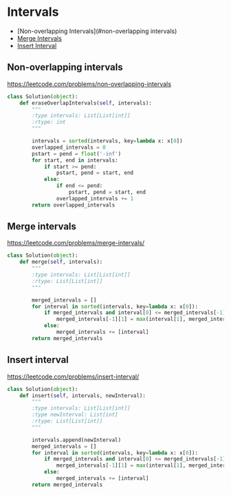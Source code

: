 # Intervals

+ [Non-overlapping Intervals](#non-overlapping intervals)
+ [Merge Intervals](#merge-intervals)
+ [Insert Interval](#insert-interval)



## Non-overlapping intervals

https://leetcode.com/problems/non-overlapping-intervals

```python
class Solution(object):
    def eraseOverlapIntervals(self, intervals):
        """
        :type intervals: List[List[int]]
        :rtype: int
        """

        intervals = sorted(intervals, key=lambda x: x[0])
        overlapped_intervals = 0
        pstart = pend = float('-inf')
        for start, end in intervals:
            if start >= pend:
                pstart, pend = start, end
            else:
                if end <= pend:
                    pstart, pend = start, end
                overlapped_intervals += 1
        return overlapped_intervals

```

## Merge intervals

https://leetcode.com/problems/merge-intervals/

```python
class Solution(object):
    def merge(self, intervals):
        """
        :type intervals: List[List[int]]
        :rtype: List[List[int]]
        """

        merged_intervals = []
        for interval in sorted(intervals, key=lambda x: x[0]):
            if merged_intervals and interval[0] <= merged_intervals[-1][1]:
                merged_intervals[-1][1] = max(interval[1], merged_intervals[-1][1])
            else:
                merged_intervals += [interval]
        return merged_intervals

```

## Insert interval

https://leetcode.com/problems/insert-interval/

```python
class Solution(object):
    def insert(self, intervals, newInterval):
        """
        :type intervals: List[List[int]]
        :type newInterval: List[int]
        :rtype: List[List[int]]
        """

        intervals.append(newInterval)
        merged_intervals = []
        for interval in sorted(intervals, key=lambda x: x[0]):
            if merged_intervals and interval[0] <= merged_intervals[-1][1]:
                merged_intervals[-1][1] = max(interval[1], merged_intervals[-1][1])
            else:
                merged_intervals += [interval]
        return merged_intervals

```
